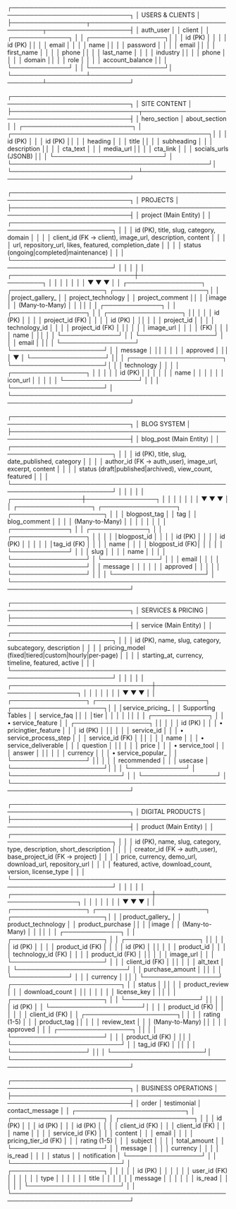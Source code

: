 ┌─────────────────────────────────────────────────────────────────────────────┐
│                              USERS & CLIENTS                               │
├─────────────────┬───────────────────────────────────────┬───────────────────┤
│   auth_user     │                                       │     client        │
│ ┌─────────────┐ │                                       │ ┌─────────────────┐│
│ │ id (PK)     │ │                                       │ │ id (PK)         ││
│ │ email       │ │                                       │ │ name            ││
│ │ password    │ │                                       │ │ email           ││
│ │ first_name  │ │                                       │ │ phone           ││
│ │ last_name   │ │                                       │ │ industry        ││
│ │ phone       │ │                                       │ │ domain          ││
│ │ role        │ │                                       │ │ account_balance ││
│ └─────────────┘ │                                       │ └─────────────────┘│
└─────────────────┴───────────────────────────────────────┴───────────────────┘

┌─────────────────────────────────────────────────────────────────────────────┐
│                             SITE CONTENT                                   │
├─────────────────────────────┬───────────────────────────────────────────────┤
│      hero_section           │           about_section                       │
│ ┌─────────────────────────┐ │ ┌─────────────────────────────────────────────┐│
│ │ id (PK)                 │ │ │ id (PK)                                     ││
│ │ heading                 │ │ │ title                                       ││
│ │ subheading              │ │ │ description                                 ││
│ │ cta_text                │ │ │ media_url                                   ││
│ │ cta_link                │ │ │ socials_urls (JSONB)                        ││
│ └─────────────────────────┘ │ └─────────────────────────────────────────────┘│
└─────────────────────────────┴───────────────────────────────────────────────┘

┌─────────────────────────────────────────────────────────────────────────────┐
│                               PROJECTS                                     │
├─────────────────────────────────────────────────────────────────────────────┤
│                           project (Main Entity)                            │
│ ┌─────────────────────────────────────────────────────────────────────────┐ │
│ │ id (PK), title, slug, category, domain                                 │ │
│ │ client_id (FK → client), image_url, description, content               │ │
│ │ url, repository_url, likes, featured, completion_date                  │ │
│ │ status (ongoing|completed|maintenance)                                  │ │
│ └─────────────────────────────────────────────────────────────────────────┘ │
│                                     │                                       │
│        ┌────────────────────────────┼────────────────────────────┐          │
│        │                            │                            │          │
│        ▼                            ▼                            ▼          │
│ ┌─────────────────┐      ┌─────────────────────┐      ┌─────────────────────┐│
│ │project_gallery_ │      │ project_technology  │      │ project_comment     ││
│ │image            │      │ (Many-to-Many)      │      │                     ││
│ │ ┌─────────────┐ │      │ ┌─────────────────┐ │      │ ┌─────────────────┐ ││
│ │ │ id (PK)     │ │      │ │ project_id (FK) │ │      │ │ id (PK)         │ ││
│ │ │ project_id  │ │      │ │ technology_id   │ │      │ │ project_id (FK) │ ││
│ │ │ image_url   │ │      │ │     (FK)        │ │      │ │ name            │ ││
│ │ └─────────────┘ │      │ └─────────────────┘ │      │ │ email           │ ││
│ └─────────────────┘      └─────────────────────┘      │ │ message         │ ││
│                                     │                 │ │ approved        │ ││
│                                     ▼                 │ └─────────────────┘ ││
│                          ┌─────────────────────┐      └─────────────────────┘│
│                          │    technology       │                            │
│                          │ ┌─────────────────┐ │                            │
│                          │ │ id (PK)         │ │                            │
│                          │ │ name            │ │                            │
│                          │ │ icon_url        │ │                            │
│                          │ └─────────────────┘ │                            │
│                          └─────────────────────┘                            │
└─────────────────────────────────────────────────────────────────────────────┘

┌─────────────────────────────────────────────────────────────────────────────┐
│                            BLOG SYSTEM                                     │
├─────────────────────────────────────────────────────────────────────────────┤
│                          blog_post (Main Entity)                           │
│ ┌─────────────────────────────────────────────────────────────────────────┐ │
│ │ id (PK), title, slug, date_published, category                         │ │
│ │ author_id (FK → auth_user), image_url, excerpt, content                │ │
│ │ status (draft|published|archived), view_count, featured                │ │
│ └─────────────────────────────────────────────────────────────────────────┘ │
│                                     │                                       │
│                    ┌────────────────┼────────────────┐                      │
│                    │                │                │                      │
│                    ▼                ▼                ▼                      │
│         ┌─────────────────┐ ┌─────────────────┐ ┌─────────────────────┐     │
│         │  blogpost_tag   │ │      tag        │ │   blog_comment      │     │
│         │ (Many-to-Many)  │ │                 │ │                     │     │
│         │ ┌─────────────┐ │ │ ┌─────────────┐ │ │ ┌─────────────────┐ │     │
│         │ │blogpost_id  │ │ │ │ id (PK)     │ │ │ │ id (PK)         │ │     │
│         │ │tag_id (FK)  │ │ │ │ name        │ │ │ │ blogpost_id (FK)│ │     │
│         │ └─────────────┘ │ │ │ slug        │ │ │ │ name            │ │     │
│         └─────────────────┘ │ └─────────────┘ │ │ │ email           │ │     │
│                             └─────────────────┘ │ │ message         │ │     │
│                                                 │ │ approved        │ │     │
│                                                 │ └─────────────────┘ │     │
│                                                 └─────────────────────┘     │
└─────────────────────────────────────────────────────────────────────────────┘

┌─────────────────────────────────────────────────────────────────────────────┐
│                         SERVICES & PRICING                                 │
├─────────────────────────────────────────────────────────────────────────────┤
│                          service (Main Entity)                             │
│ ┌─────────────────────────────────────────────────────────────────────────┐ │
│ │ id (PK), name, slug, category, subcategory, description               │ │
│ │ pricing_model (fixed|tiered|custom|hourly|per-page)                   │ │
│ │ starting_at, currency, timeline, featured, active                     │ │
│ └─────────────────────────────────────────────────────────────────────────┘ │
│                                     │                                       │
│    ┌────────────────────────────────┼────────────────────────────────┐      │
│    │                                │                                │      │
│    ▼                                ▼                                ▼      │
│ ┌─────────────────┐    ┌─────────────────────────┐    ┌─────────────────────┐│
│ │service_pricing_ │    │    Supporting Tables    │    │   service_faq       ││
│ │tier             │    │                         │    │                     ││
│ │ ┌─────────────┐ │    │ • service_feature       │    │ ┌─────────────────┐ ││
│ │ │ id (PK)     │ │    │ • pricingtier_feature   │    │ │ id (PK)         │ ││
│ │ │ service_id  │ │    │ • service_process_step  │    │ │ service_id (FK) │ ││
│ │ │ name        │ │    │ • service_deliverable   │    │ │ question        │ ││
│ │ │ price       │ │    │ • service_tool          │    │ │ answer          │ ││
│ │ │ currency    │ │    │ • service_popular_      │    │ └─────────────────┘ ││
│ │ │ recommended │ │    │   usecase               │    └─────────────────────┘│
│ │ └─────────────┘ │    └─────────────────────────┘                          │
│ └─────────────────┘                                                         │
└─────────────────────────────────────────────────────────────────────────────┘

┌─────────────────────────────────────────────────────────────────────────────┐
│                         DIGITAL PRODUCTS                                   │
├─────────────────────────────────────────────────────────────────────────────┤
│                          product (Main Entity)                             │
│ ┌─────────────────────────────────────────────────────────────────────────┐ │
│ │ id (PK), name, slug, category, type, description, short_description    │ │
│ │ creator_id (FK → auth_user), base_project_id (FK → project)            │ │
│ │ price, currency, demo_url, download_url, repository_url                │ │
│ │ featured, active, download_count, version, license_type                │ │
│ └─────────────────────────────────────────────────────────────────────────┘ │
│                                     │                                       │
│    ┌────────────────────────────────┼────────────────────────────────┐      │
│    │                                │                                │      │
│    ▼                                ▼                                ▼      │
│ ┌─────────────────┐    ┌─────────────────────────┐    ┌─────────────────────┐│
│ │product_gallery_ │    │   product_technology    │    │  product_purchase   ││
│ │image            │    │   (Many-to-Many)        │    │                     ││
│ │ ┌─────────────┐ │    │ ┌─────────────────────┐ │    │ ┌─────────────────┐ ││
│ │ │ id (PK)     │ │    │ │ product_id (FK)     │ │    │ │ id (PK)         │ ││
│ │ │ product_id  │ │    │ │ technology_id (FK)  │ │    │ │ product_id (FK) │ ││
│ │ │ image_url   │ │    │ └─────────────────────┘ │    │ │ client_id (FK)  │ ││
│ │ │ alt_text    │ │    └─────────────────────────┘    │ │ purchase_amount │ ││
│ │ └─────────────┘ │                                   │ │ currency        │ ││
│ └─────────────────┘    ┌─────────────────────────┐    │ │ status          │ ││
│                        │   product_review        │    │ │ download_count  │ ││
│                        │                         │    │ │ license_key     │ ││
│                        │ ┌─────────────────────┐ │    │ └─────────────────┘ ││
│                        │ │ id (PK)             │ │    └─────────────────────┘│
│                        │ │ product_id (FK)     │ │                          │
│                        │ │ client_id (FK)      │ │    ┌─────────────────────┐│
│                        │ │ rating (1-5)        │ │    │   product_tag       ││
│                        │ │ review_text         │ │    │   (Many-to-Many)    ││
│                        │ │ approved            │ │    │ ┌─────────────────┐ ││
│                        │ └─────────────────────┘ │    │ │ product_id (FK) │ ││
│                        └─────────────────────────┘    │ │ tag_id (FK)     │ ││
│                                                       │ └─────────────────┘ ││
│                                                       └─────────────────────┘│
└─────────────────────────────────────────────────────────────────────────────┘

┌─────────────────────────────────────────────────────────────────────────────┐
│                        BUSINESS OPERATIONS                                 │
├─────────────────────────────────────────────────────────────────────────────┤
│          order              │       testimonial       │    contact_message  │
│ ┌─────────────────────────┐ │ ┌─────────────────────┐ │ ┌─────────────────┐ │
│ │ id (PK)                 │ │ │ id (PK)             │ │ │ id (PK)         │ │
│ │ client_id (FK)          │ │ │ client_id (FK)      │ │ │ name            │ │
│ │ service_id (FK)         │ │ │ content             │ │ │ email           │ │
│ │ pricing_tier_id (FK)    │ │ │ rating (1-5)        │ │ │ subject         │ │
│ │ total_amount            │ │ └─────────────────────┘ │ │ message         │ │
│ │ currency                │ │                         │ │ is_read         │ │
│ │ status                  │ │      notification       │ └─────────────────┘ │
│ └─────────────────────────┘ │ ┌─────────────────────┐ │                     │
│                             │ │ id (PK)             │ │                     │
│                             │ │ user_id (FK)        │ │                     │
│                             │ │ type                │ │                     │
│                             │ │ title               │ │                     │
│                             │ │ message             │ │                     │
│                             │ │ is_read             │ │                     │
│                             │ └─────────────────────┘ │                     │
└─────────────────────────────────────────────────────────────────────────────┘